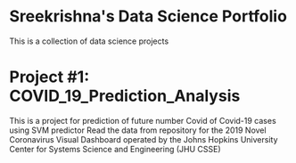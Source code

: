 # Sreekrishna's Data Science Portfolio
This is a collection of data science projects

# Project #1: COVID_19_Prediction_Analysis
This is a project for prediction of future number Covid of Covid-19 cases using SVM predictor
Read the data from repository for the 2019 Novel Coronavirus Visual Dashboard operated by the Johns Hopkins University Center for Systems Science and Engineering (JHU CSSE)
